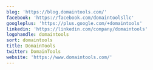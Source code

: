 ```yaml
---
blog: 'https://blog.domaintools.com/'
facebook: 'https://facebook.com/domaintoolsllc'
googleplus: 'https://plus.google.com/+domaintools'
linkedin: 'https://linkedin.com/company/domaintools'
logohandle: domaintools
sort: domaintools
title: DomainTools
twitter: DomainTools
website: 'https://www.domaintools.com/'
---
```

